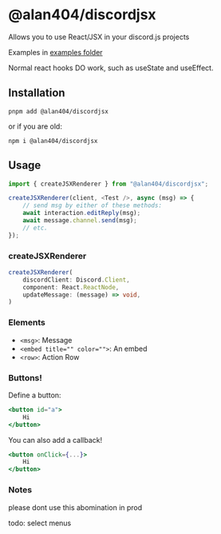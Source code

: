 # @alan404/discordjsx

Allows you to use React/JSX in your discord.js projects

Examples in [examples folder](./examples)

Normal react hooks DO work, such as useState and useEffect.

## Installation

```
pnpm add @alan404/discordjsx
```

or if you are old:

```
npm i @alan404/discordjsx
```

## Usage

```js
import { createJSXRenderer } from "@alan404/discordjsx"; 

createJSXRenderer(client, <Test />, async (msg) => {
    // send msg by either of these methods:
    await interaction.editReply(msg);
    await message.channel.send(msg);
    // etc.
});
```

### createJSXRenderer

```ts
createJSXRenderer(
    discordClient: Discord.Client,
    component: React.ReactNode,
    updateMessage: (message) => void,
)
```

### Elements

- `<msg>`: Message
- `<embed title="" color="">`: An embed
- `<row>`: Action Row

### Buttons!

Define a button:

```jsx
<button id="a">
    Hi
</button>
```

You can also add a callback!

```jsx
<button onClick={...}>
    Hi
</button>
```

### Notes

please dont use this abomination in prod

todo: select menus
